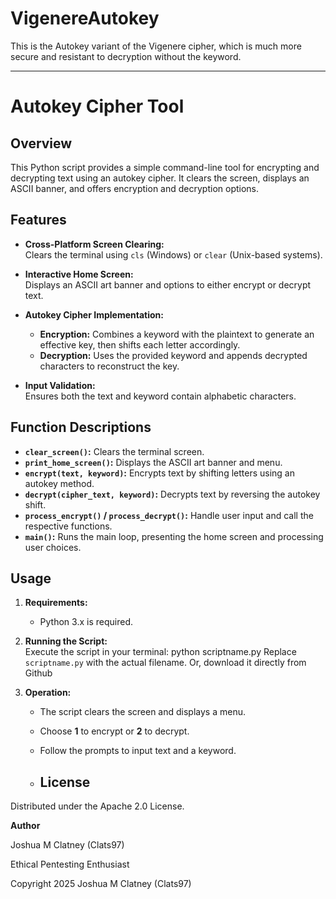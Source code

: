 # VigenereAutokey
This is the Autokey variant of the Vigenere cipher, which is much more secure and resistant to decryption without the keyword.

---

# Autokey Cipher Tool

## Overview

This Python script provides a simple command-line tool for encrypting and decrypting text using an autokey cipher. It clears the screen, displays an ASCII banner, and offers encryption and decryption options.

## Features

- **Cross-Platform Screen Clearing:**  
  Clears the terminal using `cls` (Windows) or `clear` (Unix-based systems).

- **Interactive Home Screen:**  
  Displays an ASCII art banner and options to either encrypt or decrypt text.

- **Autokey Cipher Implementation:**  
  - **Encryption:** Combines a keyword with the plaintext to generate an effective key, then shifts each letter accordingly.
  - **Decryption:** Uses the provided keyword and appends decrypted characters to reconstruct the key.

- **Input Validation:**  
  Ensures both the text and keyword contain alphabetic characters.

## Function Descriptions

- **`clear_screen()`:** Clears the terminal screen.
- **`print_home_screen()`:** Displays the ASCII art banner and menu.
- **`encrypt(text, keyword)`:** Encrypts text by shifting letters using an autokey method.
- **`decrypt(cipher_text, keyword)`:** Decrypts text by reversing the autokey shift.
- **`process_encrypt()` / `process_decrypt()`:** Handle user input and call the respective functions.
- **`main()`:** Runs the main loop, presenting the home screen and processing user choices.

## Usage

1. **Requirements:**  
   - Python 3.x is required.

2. **Running the Script:**  
   Execute the script in your terminal:
   python scriptname.py
   Replace `scriptname.py` with the actual filename.
   Or, download it directly from Github

4. **Operation:**  
   - The script clears the screen and displays a menu.
   - Choose **1** to encrypt or **2** to decrypt.
   - Follow the prompts to input text and a keyword.
  
   - ## License

Distributed under the Apache 2.0 License. 

**Author**

Joshua M Clatney (Clats97)

Ethical Pentesting Enthusiast

Copyright 2025 Joshua M Clatney (Clats97)
